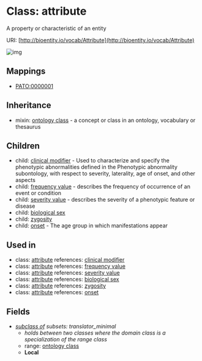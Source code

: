 # Class: attribute


A property or characteristic of an entity

URI: [http://bioentity.io/vocab/Attribute](http://bioentity.io/vocab/Attribute)

![img](http://yuml.me/diagram/nofunky;dir:TB/class/\[Attribute]^-\[BiologicalSex],%20\[Attribute]^-\[ClinicalModifier],%20\[Attribute]^-\[FrequencyValue],%20\[Attribute]^-\[Onset],%20\[Attribute]^-\[SeverityValue],%20\[Attribute]^-\[Zygosity],%20\[Attribute]-%20subclass%20of%20%3F>\[OntologyClass],%20\[Attribute]uses%20-.->\[OntologyClass])
## Mappings

 * [PATO:0000001](http://purl.obolibrary.org/obo/PATO_0000001)
## Inheritance

 *  mixin: [ontology class](OntologyClass.md) - a concept or class in an ontology, vocabulary or thesaurus
## Children

 *  child: [clinical modifier](ClinicalModifier.md) - Used to characterize and specify the phenotypic abnormalities defined in the Phenotypic abnormality subontology, with respect to severity, laterality, age of onset, and other aspects
 *  child: [frequency value](FrequencyValue.md) - describes the frequency of occurrence of an event or condition
 *  child: [severity value](SeverityValue.md) - describes the severity of a phenotypic feature or disease
 *  child: [biological sex](BiologicalSex.md)
 *  child: [zygosity](Zygosity.md)
 *  child: [onset](Onset.md) - The age group in which manifestations appear
## Used in

 *  class: [attribute](Attribute.md) references: [clinical modifier](ClinicalModifier.md)
 *  class: [attribute](Attribute.md) references: [frequency value](FrequencyValue.md)
 *  class: [attribute](Attribute.md) references: [severity value](SeverityValue.md)
 *  class: [attribute](Attribute.md) references: [biological sex](BiologicalSex.md)
 *  class: [attribute](Attribute.md) references: [zygosity](Zygosity.md)
 *  class: [attribute](Attribute.md) references: [onset](Onset.md)
## Fields

 * _[subclass of](subclass_of.md) *subsets: translator_minimal*_
    * _holds between two classes where the domain class is a specialization of the range class_
    * range: [ontology class](OntologyClass.md)
    * __Local__
